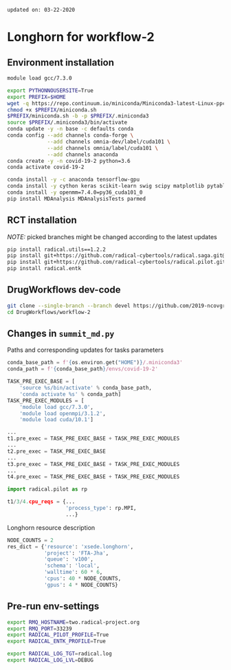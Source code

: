 `updated on: 03-22-2020`

# Longhorn for workflow-2


## Environment installation

```bash
module load gcc/7.3.0

export PYTHONNOUSERSITE=True
export PREFIX=$HOME
wget -q https://repo.continuum.io/miniconda/Miniconda3-latest-Linux-ppc64le.sh -O ~/miniconda.sh
chmod +x $PREFIX/miniconda.sh
$PREFIX/miniconda.sh -b -p $PREFIX/.miniconda3
source $PREFIX/.miniconda3/bin/activate
conda update -y -n base -c defaults conda
conda config --add channels conda-forge \
             --add channels omnia-dev/label/cuda101 \
             --add channels omnia/label/cuda101 \
             --add channels anaconda
conda create -y -n covid-19-2 python=3.6
conda activate covid-19-2

conda install -y -c anaconda tensorflow-gpu
conda install -y cython keras scikit-learn swig scipy matplotlib pytables h5py
conda install -y openmm=7.4.0=py36_cuda101_0
pip install MDAnalysis MDAnalysisTests parmed
```

## RCT installation
*NOTE:* picked branches might be changed according to the latest updates

```bash
pip install radical.utils==1.2.2
pip install git+https://github.com/radical-cybertools/radical.saga.git@hotfix/longhorn
pip install git+https://github.com/radical-cybertools/radical.pilot.git@fix/srun_placement
pip install radical.entk
```

## DrugWorkflows dev-code

```bash
git clone --single-branch --branch devel https://github.com/2019-ncovgroup/DrugWorkflows.git
cd DrugWorkflows/workflow-2
```

## Changes in `summit_md.py`

Paths and corresponding updates for tasks parameters
```python
conda_base_path = f'{os.environ.get("HOME")}/.miniconda3'
conda_path = f'{conda_base_path}/envs/covid-19-2'

TASK_PRE_EXEC_BASE = [
    'source %s/bin/activate' % conda_base_path,
    'conda activate %s' % conda_path]
TASK_PRE_EXEC_MODULES = [
    'module load gcc/7.3.0',
    'module load openmpi/3.1.2',
    'module load cuda/10.1']

...
t1.pre_exec = TASK_PRE_EXEC_BASE + TASK_PRE_EXEC_MODULES
... 
t2.pre_exec = TASK_PRE_EXEC_BASE
...
t3.pre_exec = TASK_PRE_EXEC_BASE + TASK_PRE_EXEC_MODULES
...
t4.pre_exec = TASK_PRE_EXEC_BASE + TASK_PRE_EXEC_MODULES
```

```python
import radical.pilot as rp

t1/3/4.cpu_reqs = {...
                   'process_type': rp.MPI,
                   ...}
```

Longhorn resource description
```python
NODE_COUNTS = 2
res_dict = {'resource': 'xsede.longhorn',
            'project': 'FTA-Jha',
            'queue': 'v100',
            'schema': 'local',
            'walltime': 60 * 6,
            'cpus': 40 * NODE_COUNTS,
            'gpus': 4 * NODE_COUNTS}
```

## Pre-run env-settings

```bash
export RMQ_HOSTNAME=two.radical-project.org 
export RMQ_PORT=33239
export RADICAL_PILOT_PROFILE=True
export RADICAL_ENTK_PROFILE=True

export RADICAL_LOG_TGT=radical.log
export RADICAL_LOG_LVL=DEBUG
```
